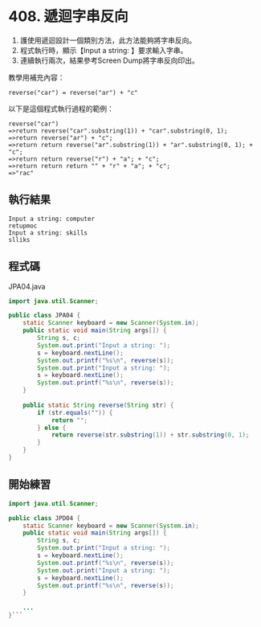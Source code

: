 # 408. 遞迴字串反向

1. 護使用遞迴設計一個類別方法，此方法能夠將字串反向。
2. 程式執行時，顯示【Input a string: 】要求輸入字串。
3. 連續執行兩次，結果參考Screen Dump將字串反向印出。

教學用補充內容：

    reverse("car") = reverse("ar") + "c"

以下是這個程式執行過程的範例：

    reverse("car")
    =>return reverse("car".substring(1)) + "car".substring(0, 1);
    =>return reverse("ar") + "c";  
    =>return return reverse("ar".substring(1)) + "ar".substring(0, 1); + "c";
    =>return return reverse("r") + "a"; + "c";
    =>return return return "" + "r" + "a"; + "c";
    =>"rac"


## 執行結果

```
Input a string: computer
retupmoc
Input a string: skills
slliks
```

## 程式碼

JPA04.java

```java
import java.util.Scanner;

public class JPA04 {
    static Scanner keyboard = new Scanner(System.in);
    public static void main(String args[]) {
        String s, c; 
        System.out.print("Input a string: ");
        s = keyboard.nextLine();
        System.out.printf("%s\n", reverse(s));
        System.out.print("Input a string: ");
        s = keyboard.nextLine();
        System.out.printf("%s\n", reverse(s));
    }
    
    public static String reverse(String str) {
        if (str.equals("")) {
            return "";
        } else {
            return reverse(str.substring(1)) + str.substring(0, 1);
        }
    }
}
```

## 開始練習

```java
import java.util.Scanner;

public class JPD04 {
    static Scanner keyboard = new Scanner(System.in);
    public static void main(String args[]) {
        String s, c; 
        System.out.print("Input a string: ");
        s = keyboard.nextLine();
        System.out.printf("%s\n", reverse(s));
        System.out.print("Input a string: ");
        s = keyboard.nextLine();
        System.out.printf("%s\n", reverse(s));
    }
    
    ...
}```
